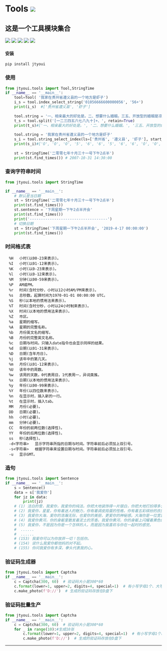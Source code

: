 # **Tools** [![](https://gitee.com/tyoui/logo/raw/master/logo/photolog.png)][1]

## 这是一个工具模块集合
[![](https://img.shields.io/badge/个人网站-jtyoui-yellow.com.svg)][1]
[![](https://img.shields.io/badge/Python-3.7-green.svg)]()
[![](https://img.shields.io/badge/BlogWeb-Tyoui-bule.svg)][1]
[![](https://img.shields.io/badge/Email-jtyoui@qq.com-red.svg)]()
[![](https://img.shields.io/badge/工具-Tools-black.svg)]()


#### 安装
    pip install jtyoui


### 使用
```python
from jtyoui.tools import Tool,StringTime
if __name__ == '__main__':
    tool=Tool( '我家在贵州省遵义县的一个地方是虾子')
    i_s = tool.index_select_string('01056666600000056', '56+')
    print(i_s)  #['贵州省遵义县', '虾子']
    
    tool.string = '一、相亲最大的好处是。二、想要什么婚姻。三五、开放型的婚姻是凉鞋。三、'
    t_s = tool.split('[一二三四五六七八九十]+、', retain=True)
    print(t_s)#['一、相亲最大的好处是。', '二、想要什么婚姻。', '三五、开放型的婚姻是凉鞋。', '三、']
    
    tool.string = '我家在贵州省遵义县的一个地方是虾子'
    s_i = tool.string_select_index(ls=['贵州省', '遵义县', '虾子'], start_name='5', end_name='6')
    print(s_i)#['O', 'O', 'O', '5', '6', '6', '5', '6', '6', 'O', 'O', 'O', 'O', 'O', 'O', '5', '6']
     
    st = StringTime('二零零七年十月三十一号下午2点半')
    print(st.find_times()) # 2007-10-31 14:30:00
```

### 查询字符串时间
```python
from jtyoui.tools import StringTime

if __name__ == '__main__':
    # 默认是当日期
    st = StringTime('二零零七年十月三十一号下午2点半')
    print(st.find_times())
    st.sentence = '下周星期一下午2点半开会'
    print(st.find_times())
    print('-----------------------------------')
    # 切换日期
    st = StringTime('下周星期一下午2点半开会', '2019-4-17 00:00:00')
    print(st.find_times())

```


### 时间格式表
    　%H 　小时(以00-23来表示)。
    　%I 　小时(以01-12来表示)。
    　%K 　小时(以0-23来表示)。
    　%l 　小时(以0-12来表示)。
    　%M 　分钟(以00-59来表示)。
    　%P 　AM或PM。
    　%r 　时间(含时分秒，小时以12小时AM/PM来表示)。
    　%s 　总秒数。起算时间为1970-01-01 00:00:00 UTC。
    　%S 　秒(以本地的惯用法来表示)。
    　%T 　时间(含时分秒，小时以24小时制来表示)。
    　%X 　时间(以本地的惯用法来表示)。
    　%Z 　市区。
    　%a 　星期的缩写。
    　%A 　星期的完整名称。
    　%b 　月份英文名的缩写。
    　%B 　月份的完整英文名称。
    　%c 　日期与时间。只输入date指令也会显示同样的结果。
    　%d 　日期(以01-31来表示)。
    　%D 　日期(含年月日)。
    　%j 　该年中的第几天。
    　%m 　月份(以01-12来表示)。
    　%U 　该年中的周数。
    　%w 　该周的天数，0代表周日，1代表周一，异词类推。
    　%x 　日期(以本地的惯用法来表示)。
    　%y 　年份(以00-99来表示)。
    　%Y 　年份(以四位数来表示)。
    　%n 　在显示时，插入新的一行。
    　%t 　在显示时，插入tab。
    　MM 　月份(必要)。
    　DD 　日期(必要)。
    　hh 　小时(必要)。
    　mm 　分钟(必要)。
    　CC 　年份的前两位数(选择性)。
    　YY 　年份的后两位数(选择性)。
    　ss 　秒(选择性)。
    　-d<字符串> 　显示字符串所指的日期与时间。字符串前后必须加上双引号。
    　-s<字符串> 　根据字符串来设置日期与时间。字符串前后必须加上双引号。
    　-u 　显示GMT。

### 造句
```python
from jtyoui.tools import Sentence
if __name__ == '__main__':
    s = Sentence()
    data = s['我爱你']
    for jz in data:
        print(jz)
    # (1) 洁白的雪，我爱你，我爱你的纯洁。你把大地装饰得一片银白，你把大地打扮得多么美丽。
    # (2) 我爱你，星星，你有着迷人的魅力，你有着调皮捣蛋的性格，你有着五彩缤纷的衣服。
    # (3) 我爱你大海，爱你的浩瀚无际，也爱你的美丽，更爱你的神秘感。大海你是一位宽容的母亲。大海，你的宽容大度，是我们学习的榜样。
    # (4) 我爱你黄河，你的身躯里散发着泥土的芳香。我爱你黄河，你的身躯上闪耀着黄色的光芒。我爱你黄河，你的脉搏如此强壮，震撼着华夏儿女的心房。我爱你黄河，你的浩瀚与日月同辉，在我心中激荡。zaojv.com
    # (5) 我爱你，不是因为你是一个怎样的人，而是因为我喜欢与你在一起时的感觉。
    #  ......
    #  ......
    # (153) 我爱你可以为你放弃一切！包括你。
    # (154) 说什么我爱你都他妈的对不起。
    # (155) 你问我爱你有多深，拳头代表我的心。
```

### 验证码生成器
```python
from jtyoui.tools import Captcha
if __name__ == '__main__':
    c = Captcha(300, 60)  # 验证码大小是300*60
    c.format(lower=1, upper=2, digits=4, special=1)  # 有小写字母1个、大写字母2、数字4个、特殊符号1个
    c.make_photo(f'D://')  # 生成的验证码存放在D盘下
```

### 验证码批量生产
```python
from jtyoui.tools import Captcha
if __name__ == '__main__':
    c = Captcha(300, 60)  # 验证码大小是300*60
    for _ in range(10):#生成10张
        c.format(lower=1, upper=2, digits=4, special=1)  # 有小写字母1个、大写字母2、数字4个、特殊符号1个
        c.make_photo(f'D://')  # 生成的验证码存放在D盘下
```


***
[1]: https://blog.jtyoui.com